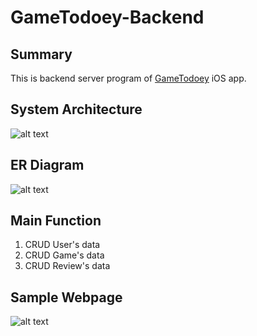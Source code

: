 # GameTodoey-Backend
## Summary   
This is backend server program of [GameTodoey](https://github.com/JaeguKim/GameTodoey) iOS app.
  
## System Architecture 
  
![alt text](https://github.com/JaeguKim/GameTodoey-Backend/blob/master/image/serviceArchitecture.png)  
  
## ER Diagram  
  
![alt text](https://github.com/JaeguKim/GameTodoey-Backend/blob/master/image/ERDiagram.png)  
  
## Main Function  
1. CRUD User's data  
2. CRUD Game's data
3. CRUD Review's data  
  
## Sample Webpage  
  
![alt text](https://github.com/JaeguKim/GameTodoey-Backend/blob/master/image/game.png)  
